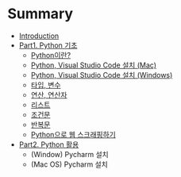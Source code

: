 # Summary

* [Introduction](README.md)
* [Part1. Python 기초](part1/README.md)
  * [Python이란?](part1/0101-intro-to-python.md)
  * [Python, Visual Studio Code 설치 \(Mac\)](part1/0110-install-mac.md)
  * [Python, Visual Studio Code 설치 \(Windows\)](part1/0111-install-window.md)
  * [타입, 변수](part1/0103-python-type-variables.md)
  * [연산, 연산자](part1/0104-operators.md)
  * [리스트](part1/0105-list.md)
  * [조건문](part1/0107-conditionals.md)
  * [반복문](part1/0108-iterations.md)
  * [Python으로 웹 스크래핑하기](part1/0109-web-scraping-with-python.md)
* [Part2. Python 활용](part2-python-d65c-c6a9.md)
  * \(Window\) Pycharm 설치
  * \(Mac OS\) Pycharm 설치

